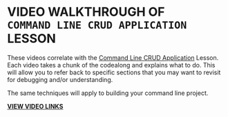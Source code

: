 # VIDEO WALKTHROUGH OF <br /> `COMMAND LINE CRUD APPLICATION` LESSON

These videos correlate with the [Command Line CRUD Application](https://github.com/10-3-pursuit/unit-front-end-web-development/tree/main/command-line-crud-application) Lesson.
Each video takes a chunk of the codealong and explains what to do. This will allow you to refer back to specific sections that you may want to revisit for debugging and/or understanding.

The same techniques will apply to building your command line project.

**[VIEW VIDEO LINKS](videos.md)**
